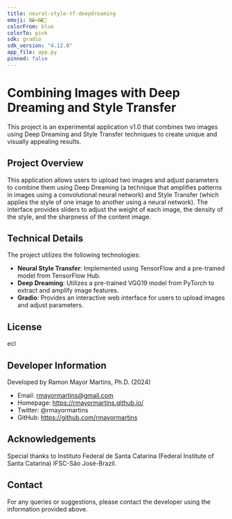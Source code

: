 ```yaml
---
title: neural-style-tf-deepdreaming
emoji: 🖼️↔️🖼️🤖
colorFrom: blue
colorTo: pink
sdk: gradio
sdk_version: "4.12.0"
app_file: app.py
pinned: false
---
```


# Combining Images with Deep Dreaming and Style Transfer

This project is an experimental application v1.0 that combines two images using Deep Dreaming and Style Transfer techniques to create unique and visually appealing results.

## Project Overview

This application allows users to upload two images and adjust parameters to combine them using Deep Dreaming (a technique that amplifies patterns in images using a convolutional neural network) and Style Transfer (which applies the style of one image to another using a neural network). The interface provides sliders to adjust the weight of each image, the density of the style, and the sharpness of the content image.

## Technical Details

The project utilizes the following technologies:
- **Neural Style Transfer**: Implemented using TensorFlow and a pre-trained model from TensorFlow Hub.
- **Deep Dreaming**: Utilizes a pre-trained VGG19 model from PyTorch to extract and amplify image features.
- **Gradio**: Provides an interactive web interface for users to upload images and adjust parameters.

## License

ecl

## Developer Information

Developed by Ramon Mayor Martins, Ph.D. (2024)
- Email: rmayormartins@gmail.com
- Homepage: https://rmayormartins.github.io/
- Twitter: @rmayormartins
- GitHub: https://github.com/rmayormartins

## Acknowledgements

Special thanks to Instituto Federal de Santa Catarina (Federal Institute of Santa Catarina) IFSC-São José-Brazil.

## Contact

For any queries or suggestions, please contact the developer using the information provided above.
